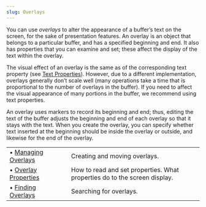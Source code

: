 ```yaml
---
slug: Overlays
---
```


You can use *overlays* to alter the appearance of a buffer’s text on the screen, for the sake of presentation features. An overlay is an object that belongs to a particular buffer, and has a specified beginning and end. It also has properties that you can examine and set; these affect the display of the text within the overlay.

The visual effect of an overlay is the same as of the corresponding text property (see [Text Properties](/docs/elisp/Text-Properties)). However, due to a different implementation, overlays generally don’t scale well (many operations take a time that is proportional to the number of overlays in the buffer). If you need to affect the visual appearance of many portions in the buffer, we recommend using text properties.

An overlay uses markers to record its beginning and end; thus, editing the text of the buffer adjusts the beginning and end of each overlay so that it stays with the text. When you create the overlay, you can specify whether text inserted at the beginning should be inside the overlay or outside, and likewise for the end of the overlay.

|                                                        |    |                                                                           |
| :----------------------------------------------------- | -- | :------------------------------------------------------------------------ |
| • [Managing Overlays](/docs/elisp/Managing-Overlays)   |    | Creating and moving overlays.                                             |
| • [Overlay Properties](/docs/elisp/Overlay-Properties) |    | How to read and set properties. What properties do to the screen display. |
| • [Finding Overlays](/docs/elisp/Finding-Overlays)     |    | Searching for overlays.                                                   |
